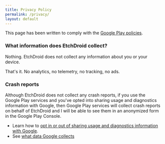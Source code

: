```yaml
---
title: Privacy Policy
permalink: /privacy/
layout: default
---
```


This page has been written to comply with the
[Google Play policies](https://support.google.com/googleplay/android-developer/answer/113469#privacy).

### What information does EtchDroid collect?

Nothing. EtchDroid does not collect any information about you or your device.

That's it. No analytics, no telemetry, no tracking, no ads.

### Crash reports

Although EtchDroid does not collect any crash reports, if you use the Google
Play services and you've opted into sharing usage and diagnostics information
with Google, then Google Play services will collect crash reports on behalf of
EtchDroid and I will be able to see them in an anonymized form in the Google
Play Console.

- Learn how to
  [opt in or out of sharing usage and diagnostics information with Google](https://support.google.com/accounts/answer/6078260).
- See [what data Google collects](https://support.google.com/googleplay/android-developer/answer/9844486)

